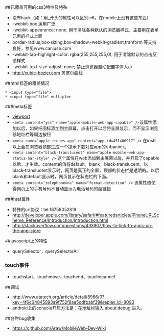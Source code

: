 ##已覆盖可用的css3特性及特殊

* 没有hack（如：用_开头的属性可以区别ie6，在mobile上没有这些东西）
* -webkit-box 运用广泛
* -webkit-appearance: none; 用于清除各种默认的浏览器样式，主要用在表单元素的样式上面
* border-radius,box-sizing,box-shadow,-webkit-gradient,tranform 等支持良好，参见www.caniuse.com
* -webkit-tap-highlight-color: rgba(255,255,255,0); 用于清除默认的点击反馈样式
* -webkit-text-size-adjust: none; 禁止浏览器自动配置字体大小
* http://cubic-bezier.com 贝塞尔曲线

##html标签的覆盖情况

	* <input type="file">
	* <input type="file" multiple>

###meta标签
* [viewport](http://dev.w3.org/csswg/css-device-adapt/)
* `<meta content="yes" name="apple-mobile-web-app-capable" />`该属性添加以后，如果把图标添加到主屏幕，点击打开以后将全屏显示，而不显示浏览器地址栏等周边按钮
* `<meta name="apple-itunes-app" content="app-id=451400917" />` 在ios6以上会在浏览器顶部生成一个提示下载对应app的小banner。
* `<meta content="black-translucent" name="apple-mobile-web-app-status-bar-style" />` 这个属性在web添加到主屏幕以后，并开启了capable以后，才生效。content的值有default，blank，black-translucent。以black-translucent显示时，网页是真正的全屏，顶部的状态栏是透明的。以后blank和default显示时，网页显示在状态栏的下面。
* `<meta content="telephone=no" name="format-detection" />` 该属性值使得网页上的手机号码不自动显示为电话号码的超链接

###href属性

* 特殊的url协议：tel:18758052819
* http://developer.apple.com/library/safari/#featuredarticles/iPhoneURLScheme_Reference/Introduction/Introduction.html 
* http://stackoverflow.com/questions/433907/how-to-link-to-apps-on-the-app-store

##javascript上的特性

* querySelector，querySelectorAll

### touch事件
* touchstart、touchmove、touchend、touchecancel

##调试
* http://www.atatech.org/article/detail/8966/0?key=4f6c04845893a9f752f8ae5cdfbabf39&replay_id=8093
* android上的console开启方法是：在地址栏输入 about:debug 进入。	
 
##各种bug收集
* https://github.com/Araw/MobileWeb-Dev-Wiki
